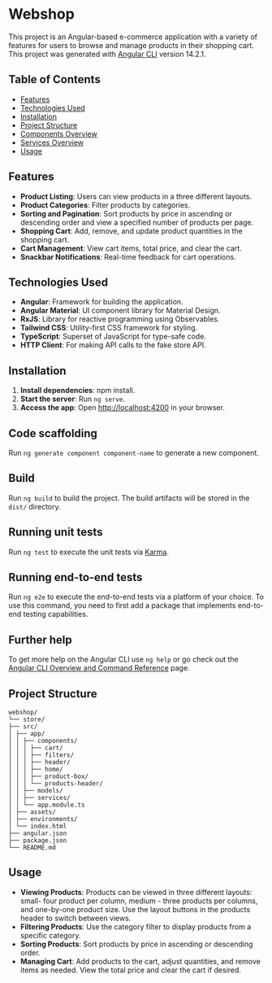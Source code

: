 # Webshop

This project is an Angular-based e-commerce application with a variety of features for users to browse and manage products in their shopping cart.
This project was generated with [Angular CLI](https://angular.io/cli) version 14.2.1.

## Table of Contents

- [Features](#features)
- [Technologies Used](#technologies-used)
- [Installation](#installation)
- [Project Structure](#project-structure)
- [Components Overview](#components-overview)
- [Services Overview](#services-overview)
- [Usage](#usage)

## Features

- **Product Listing**: Users can view products in a three different layouts.
- **Product Categories**: Filter products by categories.
- **Sorting and Pagination**: Sort products by price in ascending or descending order and view a specified number of products per page.
- **Shopping Cart**: Add, remove, and update product quantities in the shopping cart.
- **Cart Management**: View cart items, total price, and clear the cart.
- **Snackbar Notifications**: Real-time feedback for cart operations.

## Technologies Used

- **Angular**: Framework for building the application.
- **Angular Material**: UI component library for Material Design.
- **RxJS**: Library for reactive programming using Observables.
- **Tailwind CSS**: Utility-first CSS framework for styling.
- **TypeScript**: Superset of JavaScript for type-safe code.
- **HTTP Client**: For making API calls to the fake store API.

## Installation

1. **Install dependencies**: npm install.
2. **Start the server**: Run `ng serve`.
3. **Access the app**: Open [http://localhost:4200](http://localhost:4200) in your browser.

## Code scaffolding

Run `ng generate component component-name` to generate a new component.

## Build

Run `ng build` to build the project. The build artifacts will be stored in the `dist/` directory.

## Running unit tests

Run `ng test` to execute the unit tests via [Karma](https://karma-runner.github.io).

## Running end-to-end tests

Run `ng e2e` to execute the end-to-end tests via a platform of your choice. To use this command, you need to first add a package that implements end-to-end testing capabilities.

## Further help

To get more help on the Angular CLI use `ng help` or go check out the [Angular CLI Overview and Command Reference](https://angular.io/cli) page.

## Project Structure

```
webshop/
└── store/
├── src/
│ ├── app/
│ │ ├── components/
│ │ │ ├── cart/
│ │ │ ├── filters/
│ │ │ ├── header/
│ │ │ ├── home/
│ │ │ ├── product-box/
│ │ │ └── products-header/
│ │ ├── models/
│ │ ├── services/
│ │ └── app.module.ts
│ ├── assets/
│ ├── environments/
│ └── index.html
├── angular.json
├── package.json
└── README.md
```


## Usage

- **Viewing Products**: Products can be viewed in three different layouts: small- four product per column, medium - three products per columns, and one-by-one product size. Use the layout buttons in the products header to switch between views.
- **Filtering Products**: Use the category filter to display products from a specific category.
- **Sorting Products**: Sort products by price in ascending or descending order.
- **Managing Cart**: Add products to the cart, adjust quantities, and remove items as needed. View the total price and clear the cart if desired.

